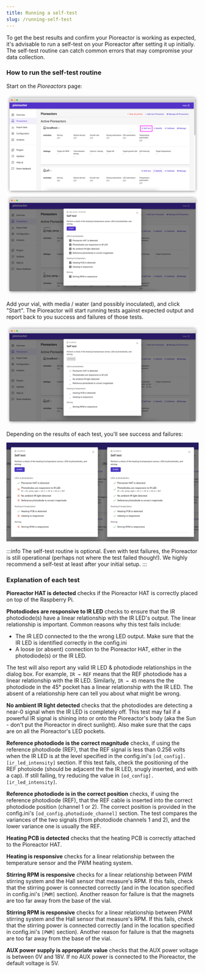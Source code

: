 ```yaml
---
title: Running a self-test
slug: /running-self-test
---
```


To get the best results and confirm your Pioreactor is working as expected, it's advisable to run a self-test on your Pioreactor after setting it up initially. The self-test routine can catch common errors that may compromise your data collection.

### How to run the self-test routine


Start on the _Pioreactors_ page: 

![](/img/user-guide/pioreactors_page_self_test.png)
![](/img/user-guide/self_test_pre.png)


Add your vial, with media / water (and possibly inoculated), and click "Start". The Pioreactor will start running tests against expected output and report back to you success and failures of those tests. 


![](/img/user-guide/self_test_running.png)



Depending on the results of each test, you'll see success and failures:


![](/img/user-guide/self_test_results.png)



:::info
The self-test routine is optional. Even with test failures, the Pioreactor is still operational (perhaps not where the test failed though!). We highly recommend a self-test at least after your initial setup. 
:::


### Explanation of each test

**Pioreactor HAT is detected** checks if the Pioreactor HAT is correctly placed on top of the Raspberry Pi.

**Photodiodes are responsive to IR LED** checks to ensure that the IR photodiode(s) have a linear relationship with the IR LED's output. The linear relationship is important. Common reasons why this test fails include:

- The IR LED connected to the the wrong LED output. Make sure that the IR LED is identified correctly in the config.ini
- A loose (or absent) connection to the Pioreactor HAT, either in the photodiode(s) or the IR LED.

The test will also report any valid IR LED & photodiode relationships in the dialog box. For example, `IR ⇝ REF` means that the REF photodiode has a linear relationship with the IR LED. Similarly, `IR ⇝ 45` means the the photodiode in the 45° pocket has a linear relationship with the IR LED. The absent of a relationship here can tell you about what might be wrong.

**No ambient IR light detected** checks that the photodiodes are detecting a near-0 signal when the IR LED is completely off. This test may fail if a powerful IR signal is shining into or onto the Pioreactor's body (aka the Sun - don't put the Pioreactor in direct sunlight). Also make sure that the caps are on all the Pioreactor's LED pockets.

**Reference photodiode is the correct magnitude** checks, if using the reference photodiode (REF), that the REF signal is less than 0.256 volts when the IR LED is at the level specified in the config.ini's `[od_config].[ir_led_intensity]` section. If this test fails, check the positioning of the REF photoiode (should be adjacent the the IR LED, snugly inserted, and with a cap). If still failing, try reducing the value in `[od_config].[ir_led_intensity]`.


**Reference photodiode is in the correct position** checks, if using the reference photodiode (REF), that the REF cable is inserted into the correct photodiode position (channel 1 or 2). The correct position is provided in the config.ini's `[od_config.photodiode_channel]` section. The test compares the variances of the two signals (from photodiode channels 1 and 2), and the lower variance one is usually the REF.


**Heating PCB is detected** checks that the heating PCB is correctly attached to the Pioreactor HAT.

**Heating is responsive** checks for a linear relationship between the temperature sensor and the PWM heating system.

**Stirring RPM is responsive** checks for a linear relationship between PWM stirring system and the Hall sensor that measure's RPM. If this fails, check that the stirring power is connected correctly (and in the location specified in config.ini's `[PWM]` section). Another reason for failure is that the magnets are too far away from the base of the vial.


**Stirring RPM is responsive** checks for a linear relationship between PWM stirring system and the Hall sensor that measure's RPM. If this fails, check that the stirring power is connected correctly (and in the location specified in config.ini's `[PWM]` section). Another reason for failure is that the magnets are too far away from the base of the vial.

**AUX power supply is appropriate value** checks that the AUX power voltage is between 0V and 18V. If no AUX power is connected to the Pioreactor, the default voltage is 5V.




